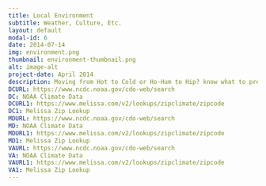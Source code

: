 ```yaml
---
title: Local Environment
subtitle: Weather, Culture, Etc.
layout: default
modal-id: 6
date: 2014-07-14
img: environment.png
thumbnail: environment-thumbnail.png
alt: image-alt
project-date: April 2014
description: Moving from Hot to Cold or Ho-Hum to Hip? know what to prepare for when moving to your new Location.
DCURL: https://www.ncdc.noaa.gov/cdo-web/search
DC: NOAA Climate Data
DCURL1: https://www.melissa.com/v2/lookups/zipclimate/zipcode
DC1: Melissa Zip Lookup
MDURL: https://www.ncdc.noaa.gov/cdo-web/search
MD: NOAA Climate Data
MDURL1: https://www.melissa.com/v2/lookups/zipclimate/zipcode
MD1: Melissa Zip Lookup
VAURL: https://www.ncdc.noaa.gov/cdo-web/search
VA: NOAA Climate Data
VAURL1: https://www.melissa.com/v2/lookups/zipclimate/zipcode
VA1: Melissa Zip Lookup
---
```


